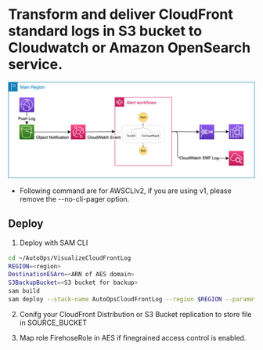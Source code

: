 # Transform and deliver CloudFront standard logs in S3 bucket to Cloudwatch or Amazon OpenSearch service.

![](doc/VisualizeCloudFrontLog.png)

* Following command are for AWSCLIv2, if you are using v1, please remove the --no-cli-pager option.

## Deploy 

1. Deploy with SAM CLI

``` bash
cd ~/AutoOps/VisualizeCloudFrontLog
REGION=<region>
DestinationESArn=<ARN of AES domain>
S3BackupBucket=<S3 bucket for backup>
sam build
sam deploy --stack-name AutoOpsCloudFrontLog --region $REGION --parameter-overrides DestinationESArn=$DestinationESArn S3BackupBucket=$DestinationBucket --confirm-changeset --resolve-s3 --capabilities CAPABILITY_IAM
```

2. Conifg your CloudFront Distribution or S3 Bucket replication to store file in SOURCE_BUCKET


3. Map role FirehoseRole in AES if finegrained access control is enabled.
